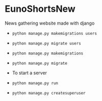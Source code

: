 # EunoShortsNew
News gathering website made with django

- `python manage.py makemigrations users`
- `python manage.py migrate users`
- `python manage.py makemigrations`
- `python manage.py migrate`

- To start a server
- `python manage.py run`

- `python manage.py createsuperuser`
